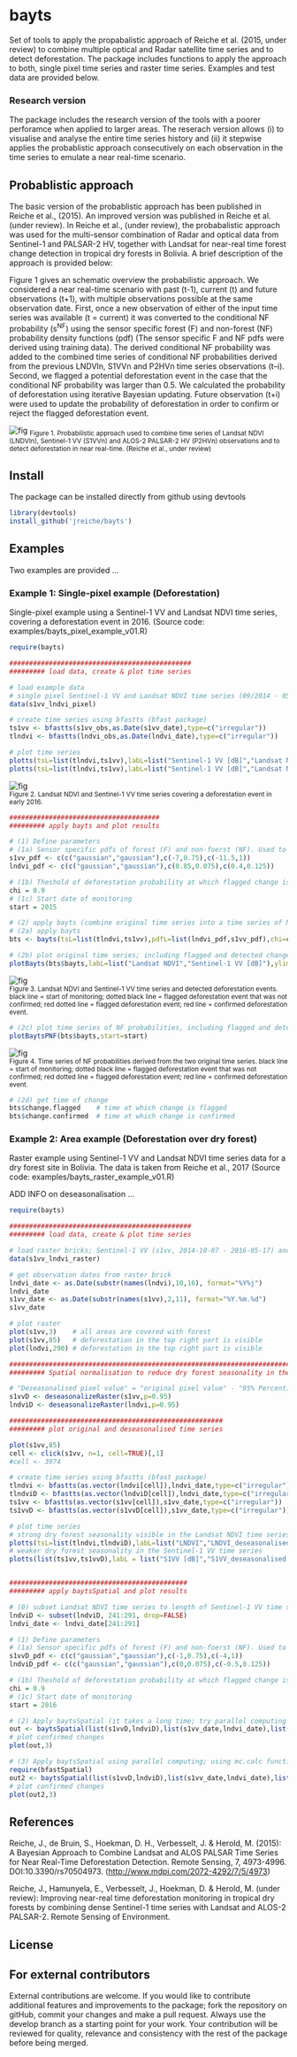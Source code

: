 # bayts 

Set of tools to apply the propabalistic approach of Reiche et al. (2015, under review) to combine multiple optical and Radar satellite time series and to detect deforestation. The package includes functions to apply the approach to both, single pixel time series and raster time series. Examples and test data are provided below.

### Research version
The package includes the research version of the tools with a poorer perforamce when applied to larger areas. The reserach version allows (i) to visualise and analyse the entire time series history and (ii) it stepwise applies the probablistic approach consecutively on each observation in the time series to emulate a near real-time scenario. 

## Probablistic approach 
The basic version of the probablistic approach has been published in Reiche et al., (2015). An improved version was published in Reiche et al. (under review). In Reiche et al., (under review), the probabalistic approach was used for the multi-sensor combination of Radar and optical data from Sentinel-1 and PALSAR-2 HV, together with Landsat for near-real time forest change detection in tropical dry forests in Bolivia. A brief description of the approach is provided below:

Figure 1 gives an schematic overview the probabilistic approach. We considered a near real-time scenario with past (t-1), current (t) and future observations (t+1), with multiple observations possible at the same observation date. First, once a new observation of either of the input time series was available (t = current) it was converted to the conditional NF probability (s<sup>NF</sup>) using the sensor specific forest (F) and non-forest (NF) probability density functions (pdf) (The sensor specific F and NF pdfs were derived using training data).
The derived conditional NF probability was added to the combined time series of conditional NF probabilities derived from the previous LNDVIn, S1VVn and P2HVn time series observations (t–i). Second, we flagged a potential deforestation event in the case that the conditional NF probability was larger than 0.5. We calculated the probability of deforestation using iterative Bayesian updating. Future observation (t+i) were used to update the probability of deforestation in order to confirm or reject the flagged deforestation event.

![fig](/examples/method_overview.jpg)
<sub>Figure 1. Probabilistic approach used to combine time series of Landsat NDVI (LNDVIn), Sentinel-1 VV (S1VVn) and ALOS-2 PALSAR-2 HV (P2HVn) observations and to detect deforestation in near real-time. (Reiche et al., under review) </sub>


## Install

The package can be installed directly from github using devtools
```r
library(devtools)
install_github('jreiche/bayts')
```
## Examples 

Two examples are provided ...

### Example 1: Single-pixel example (Deforestation)

Single-pixel example using a Sentinel-1 VV and Landsat NDVI time series, covering a deforestation event in 2016. (Source code: examples/bayts_pixel_example_v01.R)

```r
require(bayts)

##############################################
######### load data, create & plot time series

# load example data
# single pixel Sentinel-1 VV and Landsat NDVI time series (09/2014 - 05/2016); deforestation event in early 2016
data(s1vv_lndvi_pixel)

# create time series using bfastts (bfast package)
ts1vv <- bfastts(s1vv_obs,as.Date(s1vv_date),type=c("irregular"))
tlndvi <- bfastts(lndvi_obs,as.Date(lndvi_date),type=c("irregular"))

# plot time series
plotts(tsL=list(tlndvi,ts1vv),labL=list("Sentinel-1 VV [dB]","Landsat NDVI"))
plotts(tsL=list(tlndvi,ts1vv),labL=list("Sentinel-1 VV [dB]","Landsat NDVI"),ylimL=list(c(0,1),c(-13,-6)))
```
![fig](/examples/example1_fig1.JPG)<br />
<sub>Figure 2. Landsat NDVI and Sentinel-1 VV time series covering a deforestation event in early 2016.</sub> 

```r
######################################
######### apply bayts and plot results

# (1) Define parameters 
# (1a) Sensor specific pdfs of forest (F) and non-foerst (NF). Used to calculate the conditional NF probability of each observation. Gaussian distribution of F and NF distribution. Distributions are described using mean and sd.
s1vv_pdf <- c(c("gaussian","gaussian"),c(-7,0.75),c(-11.5,1))    
lndvi_pdf <- c(c("gaussian","gaussian"),c(0.85,0.075),c(0.4,0.125))

# (1b) Theshold of deforestation probability at which flagged change is confirmed (chi)
chi = 0.9
# (1c) Start date of monitoring
start = 2015

# (2) apply bayts (combine original time series into a time series of NF probabilities and detect deforestation)
# (2a) apply bayts
bts <- bayts(tsL=list(tlndvi,ts1vv),pdfL=list(lndvi_pdf,s1vv_pdf),chi=chi,start=start)

# (2b) plot original time series; including flagged and detected changes
plotBayts(bts$bayts,labL=list("Landsat NDVI","Sentinel-1 VV [dB]"),ylimL=list(c(0,1),c(-13,-6)),start=start)
```

![fig](/examples/example1_fig2.JPG)<br />
<sub> Figure 3. Landsat NDVI and Sentinel-1 VV time series and detected deforestation events. black line = start of monitoring; dotted black line = flagged deforestation event that was not confirmed; red dotted line = flagged deforestation event; red line = confirmed deforestation event.</sub> 

```r
# (2c) plot time series of NF probabilities, including flagged and detected changes
plotBaytsPNF(bts$bayts,start=start)
```

![fig](/examples/example1_fig3.JPG)<br />
<sub>Figure 4. Time series of NF probabilities derived from the two original time series. black line = start of monitoring; dotted black line = flagged deforestation event that was not confirmed; red dotted line = flagged deforestation event; red line = confirmed deforestation event. </sub> 

```r
# (2d) get time of change
bts$change.flagged    # time at which change is flagged
bts$change.confirmed  # time at which change is confirmed
```


### Example 2: Area example (Deforestation over dry forest)

Raster example using Sentinel-1 VV and Landsat NDVI time series data for a dry forest site in Bolivia. The data is taken from Reiche et al., 2017 (Source code: examples/bayts_raster_example_v01.R)

ADD INFO on deseasonalisation ...

```r
require(bayts)

##############################################
######### load data, create & plot time series

# load raster bricks; Sentinel-1 VV (s1vv, 2014-10-07 - 2016-05-17) and Landsat NDVI (lndvi, 2005-01-03 - 2016-05-25) 
data(s1vv_lndvi_raster)

# get observation dates from raster brick
lndvi_date <- as.Date(substr(names(lndvi),10,16), format="%Y%j")
lndvi_date
s1vv_date <- as.Date(substr(names(s1vv),2,11), format="%Y.%m.%d")
s1vv_date

# plot raster
plot(s1vv,3)    # all areas are covered with forest
plot(s1vv,85)   # deforestation in the top right part is visible
plot(lndvi,290) # deforestation in the top right part is visible

###################################################################################
######### Spatial normalisation to reduce dry forest seasonality in the time series

# "Deseasonalised pixel value" = "original pixel value" - "95% Percentile of the distribution of the raster"
s1vvD <- deseasonalizeRaster(s1vv,p=0.95)
lndviD <- deseasonalizeRaster(lndvi,p=0.95)

######################################################
######### plot original and deseasonalised time series

plot(s1vv,85)
cell <- click(s1vv, n=1, cell=TRUE)[,1]
#cell <- 3974

# create time series using bfastts (bfast package)
tlndvi <- bfastts(as.vector(lndvi[cell]),lndvi_date,type=c("irregular"))   # original Landsat NDVI
tlndviD <- bfastts(as.vector(lndviD[cell]),lndvi_date,type=c("irregular")) # deseasonalised Landsat NDVI
ts1vv <- bfastts(as.vector(s1vv[cell]),s1vv_date,type=c("irregular"))      # original Sentinel-1 VV
ts1vvD <- bfastts(as.vector(s1vvD[cell]),s1vv_date,type=c("irregular"))    # deseasonalised Sentinel-1 VV

# plot time series
# strong dry forest seasonality visible in the Landsat NDVI time series
plotts(tsL=list(tlndvi,tlndviD),labL=list("LNDVI","LNDVI_deseasonalised"))
# weaker dry forest seasonality in the Sentinel-1 VV time series
plotts(list(ts1vv,ts1vvD),labL = list("S1VV [dB]","S1VV_deseasonalised [dB]"))


#############################################
######### apply baytsSpatial and plot results

# (0) subset Landsat NDVI time series to length of Sentinel-1 VV time series (start in 2014)
lndviD <- subset(lndviD, 241:291, drop=FALSE)
lndvi_date <- lndvi_date[241:291]

# (1) Define parameters 
# (1a) Sensor specific pdfs of forest (F) and non-foerst (NF). Used to calculate the conditional NF probability of each observation. Gaussian distribution of F and NF distribution. Distributions are described using mean and sd.
s1vvD_pdf <- c(c("gaussian","gaussian"),c(-1,0.75),c(-4,1))  
lndviD_pdf <- c(c("gaussian","gaussian"),c(0,0.075),c(-0.5,0.125))

# (1b) Theshold of deforestation probability at which flagged change is confirmed (chi)
chi = 0.9
# (1c) Start date of monitoring
start = 2016

# (2) Apply baytsSpatial (it takes a long time; try parallel computing at next step)
out <- baytsSpatial(list(s1vvD,lndviD),list(s1vv_date,lndvi_date),list(s1vvD_pdf,lndviD_pdf),chi=chi,start=start)
# plot confirmed changes
plot(out,3)

# (3) Apply baytsSpatial using parallel computing; using mc.calc function from bfastSpatial package 
require(bfastSpatial)
out2 <- baytsSpatial(list(s1vvD,lndviD),list(s1vv_date,lndvi_date),list(s1vvD_pdf,lndviD_pdf),chi=chi,start=start,mc.cores = 10)
# plot confirmed changes
plot(out2,3)
```

## References
Reiche, J., de Bruin, S., Hoekman, D. H., Verbesselt, J. & Herold, M. (2015): A Bayesian Approach to Combine Landsat and ALOS PALSAR Time Series for Near Real-Time Deforestation Detection. Remote Sensing, 7, 4973-4996. DOI:10.3390/rs70504973. (http://www.mdpi.com/2072-4292/7/5/4973)

Reiche, J., Hamunyela, E., Verbesselt, J., Hoekman, D. & Herold, M. (under review): Improving near-real time deforestation monitoring in tropical dry forests by combining dense Sentinel-1 time series with Landsat and ALOS-2 PALSAR-2. Remote Sensing of Environment. 

## License

## For external contributors

External contributions are welcome. If you would like to contribute additional features and improvements to the package; fork the repository on gitHub, commit your changes and make a pull request. Always use the develop branch as a starting point for your work. Your contribution will be reviewed for quality, relevance and consistency with the rest of the package before being merged.
